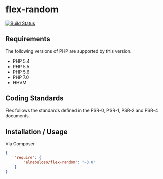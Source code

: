 # flex-random

[![Build Status](https://travis-ci.org/elnebuloso/flex-random.svg?branch=master)](https://travis-ci.org/elnebuloso/flex-random)

## Requirements

The following versions of PHP are supported by this version.

* PHP 5.4
* PHP 5.5
* PHP 5.6
* PHP 7.0
* HHVM

## Coding Standards

Flex follows the standards defined in the PSR-0, PSR-1, PSR-2 and PSR-4 documents.

## Installation / Usage

Via Composer

``` json
{
    "require": {
        "elnebuloso/flex-random": "~3.0"
    }
}
```